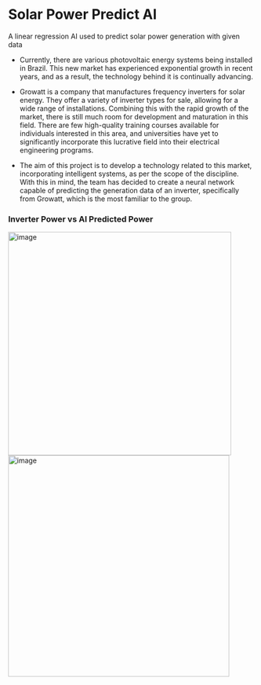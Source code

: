 # Solar Power Predict AI
A linear regression AI used to predict solar power generation with given data

- Currently, there are various photovoltaic energy systems being installed in Brazil. This new market has experienced exponential growth in recent years, and as a result, the technology behind it is continually advancing.

- Growatt is a company that manufactures frequency inverters for solar energy. They offer a variety of inverter types for sale, allowing for a wide range of installations. Combining this with the rapid growth of the market, there is still much room for development and maturation in this field. There are few high-quality training courses available for individuals interested in this area, and universities have yet to significantly incorporate this lucrative field into their electrical engineering programs.

- The aim of this project is to develop a technology related to this market, incorporating intelligent systems, as per the scope of the discipline. With this in mind, the team has decided to create a neural network capable of predicting the generation data of an inverter, specifically from Growatt, which is the most familiar to the group.


### Inverter Power vs AI Predicted Power

<p>
  <img width="455" alt="image" src="https://github.com/fesvieira/PythonLinearRegressionAI/assets/65823376/715fcd92-9155-4e49-b311-61707802ca91">
  <img width="451" alt="image" src="https://github.com/fesvieira/PythonLinearRegressionAI/assets/65823376/e53733fe-912d-4c8f-a2c1-282f5a940dec">  
</p>

